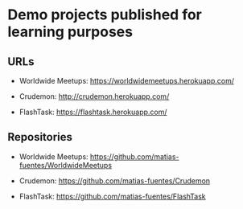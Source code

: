 # Demo projects published for learning purposes

## URLs

- Worldwide Meetups: https://worldwidemeetups.herokuapp.com/

- Crudemon: http://crudemon.herokuapp.com/

- FlashTask: https://flashtask.herokuapp.com/

## Repositories

- Worldwide Meetups: https://github.com/matias-fuentes/WorldwideMeetups

- Crudemon: https://github.com/matias-fuentes/Crudemon

- FlashTask: https://github.com/matias-fuentes/FlashTask
